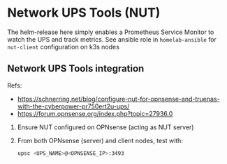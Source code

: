 # Network UPS Tools (NUT)

The helm-release here simply enables a Prometheus Service Monitor to watch the UPS and track metrics.
See ansible role in `homelab-ansible` for `nut-client` configuration on k3s nodes

## Network UPS Tools integration

Refs:
<!-- markdownlint-disable MD034 -->
- https://schnerring.net/blog/configure-nut-for-opnsense-and-truenas-with-the-cyberpower-pr750ert2u-ups/
- https://forum.opnsense.org/index.php?topic=27936.0
<!-- markdownlint-enable MD034 -->

1. Ensure NUT configured on OPNsense (acting as NUT server)

2. From both OPNsense (server) and client nodes, test with:

   ```sh
   upsc <UPS_NAME>@<OPNSENSE_IP>:3493
   ```
